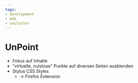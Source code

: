 ```yaml
---
tags:
- development
- web
- unclutter
---
```


# UnPoint
- Fokus auf Inhalte
- "virtuelle, nutzlose" Punkte auf diversen Seiten ausblenden
- Stylus CSS Styles
	- -> Firefox Extension
